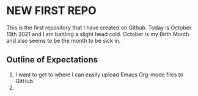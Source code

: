# NEW FIRST REPO

This is the first repository that I have created on Github.
Today is October 13th 2021 and I am battling a slight head cold. 
October is my Birth Month and also seems to be the month to be sick in. 

## Outline of Expectations 

1. I want to get to where I can easily upload Emacs Org-mode files to GitHub
2.
